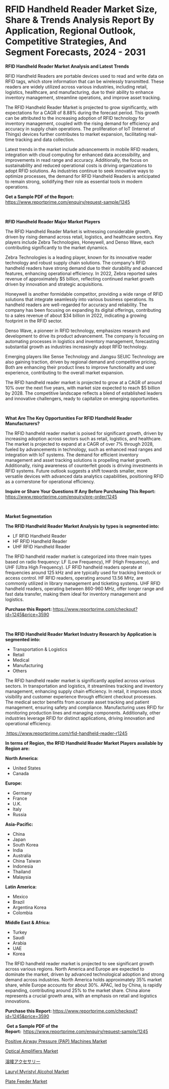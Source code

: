 <p><h1>RFID Handheld Reader Market Size, Share & Trends Analysis Report By Application, Regional Outlook, Competitive Strategies, And Segment Forecasts, 2024 - 2031</h1></p><p><strong>RFID Handheld Reader Market Analysis and Latest Trends</strong></p>
<p><p>RFID Handheld Readers are portable devices used to read and write data on RFID tags, which store information that can be wirelessly transmitted. These readers are widely utilized across various industries, including retail, logistics, healthcare, and manufacturing, due to their ability to enhance inventory management, streamline operations, and improve asset tracking.</p><p>The RFID Handheld Reader Market is projected to grow significantly, with expectations for a CAGR of 8.88% during the forecast period. This growth can be attributed to the increasing adoption of RFID technology for inventory management, coupled with the rising demand for efficiency and accuracy in supply chain operations. The proliferation of IoT (Internet of Things) devices further contributes to market expansion, facilitating real-time tracking and data collection.</p><p>Latest trends in the market include advancements in mobile RFID readers, integration with cloud computing for enhanced data accessibility, and improvements in read range and accuracy. Additionally, the focus on sustainability and reduced operational costs is driving organizations to adopt RFID solutions. As industries continue to seek innovative ways to optimize processes, the demand for RFID Handheld Readers is anticipated to remain strong, solidifying their role as essential tools in modern operations.</p></p>
<p><strong>Get a Sample PDF of the Report:&nbsp;</strong> <a href="https://www.reportprime.com/enquiry/request-sample/1245">https://www.reportprime.com/enquiry/request-sample/1245</a></p>
<p>&nbsp;</p>
<p><strong>RFID Handheld Reader Major Market Players</strong></p>
<p><p>The RFID Handheld Reader Market is witnessing considerable growth, driven by rising demand across retail, logistics, and healthcare sectors. Key players include Zebra Technologies, Honeywell, and Denso Wave, each contributing significantly to the market dynamics.</p><p>Zebra Technologies is a leading player, known for its innovative reader technology and robust supply chain solutions. The company's RFID handheld readers have strong demand due to their durability and advanced features, enhancing operational efficiency. In 2022, Zebra reported sales revenue of approximately $5 billion, reflecting continued market growth driven by innovation and strategic acquisitions.</p><p>Honeywell is another formidable competitor, providing a wide range of RFID solutions that integrate seamlessly into various business operations. Its handheld readers are well-regarded for accuracy and reliability. The company has been focusing on expanding its digital offerings, contributing to a sales revenue of about $34 billion in 2022, indicating a growing footprint in the RFID sector.</p><p>Denso Wave, a pioneer in RFID technology, emphasizes research and development to drive its product advancement. The company is focusing on automating processes in logistics and inventory management, forecasting substantial growth as industries increasingly adopt RFID technology. </p><p>Emerging players like Sense Technology and Jiangsu SEUIC Technology are also gaining traction, driven by regional demand and competitive pricing. Both are enhancing their product lines to improve functionality and user experience, contributing to the overall market expansion.</p><p>The RFID handheld reader market is projected to grow at a CAGR of around 10% over the next five years, with market size expected to reach $5 billion by 2028. The competitive landscape reflects a blend of established leaders and innovative challengers, ready to capitalize on emerging opportunities.</p></p>
<p>&nbsp;</p>
<p><strong>What Are The Key Opportunities For RFID Handheld Reader Manufacturers?</strong></p>
<p><p>The RFID handheld reader market is poised for significant growth, driven by increasing adoption across sectors such as retail, logistics, and healthcare. The market is projected to expand at a CAGR of over 7% through 2028, fueled by advancements in technology, such as enhanced read ranges and integration with IoT systems. The demand for efficient inventory management and asset tracking solutions is propelling market growth. Additionally, rising awareness of counterfeit goods is driving investments in RFID systems. Future outlook suggests a shift towards smaller, more versatile devices with advanced data analytics capabilities, positioning RFID as a cornerstone for operational efficiency.</p></p>
<p><strong>Inquire or Share Your Questions If Any Before Purchasing This Report:</strong> <a href="https://www.reportprime.com/enquiry/pre-order/1245">https://www.reportprime.com/enquiry/pre-order/1245</a></p>
<p>&nbsp;</p>
<p><strong>Market Segmentation</strong></p>
<p><strong>The RFID Handheld Reader Market Analysis by types is segmented into:</strong></p>
<p><ul><li>LF RFID Handheld Reader</li><li>HF RFID Handheld Reader</li><li>UHF RFID Handheld Reader</li></ul></p>
<p><p>The RFID handheld reader market is categorized into three main types based on radio frequency: LF (Low Frequency), HF (High Frequency), and UHF (Ultra High Frequency). LF RFID handheld readers operate at frequencies around 125 kHz and are typically used for tracking livestock or access control. HF RFID readers, operating around 13.56 MHz, are commonly utilized in library management and ticketing systems. UHF RFID handheld readers, operating between 860-960 MHz, offer longer range and fast data transfer, making them ideal for inventory management and logistics.</p></p>
<p><strong>Purchase this Report:&nbsp;</strong><a href="https://www.reportprime.com/checkout?id=1245&price=3590">https://www.reportprime.com/checkout?id=1245&price=3590</a></p>
<p>&nbsp;</p>
<p><strong>The RFID Handheld Reader Market Industry Research by Application is segmented into:</strong></p>
<p><ul><li>Transportation & Logistics</li><li>Retail</li><li>Medical</li><li>Manufacturing</li><li>Others</li></ul></p>
<p><p>The RFID handheld reader market is significantly applied across various sectors. In transportation and logistics, it streamlines tracking and inventory management, enhancing supply chain efficiency. In retail, it improves stock visibility and customer experience through efficient checkout processes. The medical sector benefits from accurate asset tracking and patient management, ensuring safety and compliance. Manufacturing uses RFID for monitoring production lines and managing components. Additionally, other industries leverage RFID for distinct applications, driving innovation and operational efficiency.</p></p>
<p><a href="https://www.reportprime.com/rfid-handheld-reader-r1245">&nbsp;https://www.reportprime.com/rfid-handheld-reader-r1245</a></p>
<p><strong>In terms of Region, the RFID Handheld Reader Market Players available by Region are:</strong></p>
<p>
    <p> <strong> North America: </strong>
        <ul>
            <li>United States</li>
            <li>Canada</li>
        </ul>
        </p> 
    <p> <strong> Europe: </strong>
        <ul>
            <li>Germany</li>
            <li>France</li>
            <li>U.K.</li>
            <li>Italy</li>
            <li>Russia</li>
        </ul>
        </p> 
    <p> <strong> Asia-Pacific: </strong>
        <ul>
            <li>China</li>
            <li>Japan</li>
            <li>South Korea</li>
            <li>India</li>
            <li>Australia</li>
            <li>China Taiwan</li>
            <li>Indonesia</li>
            <li>Thailand</li>
            <li>Malaysia</li>
        </ul>
        </p> 
    <p> <strong> Latin America: </strong>
        <ul>
            <li>Mexico</li>
            <li>Brazil</li>
            <li>Argentina Korea</li>
            <li>Colombia</li>
        </ul>
        </p> 
    <p> <strong> Middle East & Africa: </strong>
        <ul>
            <li>Turkey</li>
            <li>Saudi</li>
            <li>Arabia</li>
            <li>UAE</li>
            <li>Korea</li>
        </ul>
    </p>
    </p>
<p><p>The RFID handheld reader market is projected to see significant growth across various regions. North America and Europe are expected to dominate the market, driven by advanced technological adoption and strong demand across industries. North America holds approximately 35% market share, while Europe accounts for about 30%. APAC, led by China, is rapidly expanding, contributing around 25% to the market share. China alone represents a crucial growth area, with an emphasis on retail and logistics innovations.</p></p>
<p><strong>Purchase this Report: </strong><a href="https://www.reportprime.com/checkout?id=1245&price=3590">https://www.reportprime.com/checkout?id=1245&price=3590</a></p>
<p>&nbsp;<strong>Get a Sample PDF of the Report:&nbsp;&nbsp;</strong><a href="https://www.reportprime.com/enquiry/request-sample/1245">https://www.reportprime.com/enquiry/request-sample/1245</a></p>
<p><strong></strong></p>
<p><p><a href="https://issuu.com/reportprime-2/docs/positive-airway-pressure-pap-machin_9a1a30fefe5cae">Positive Airway Pressure (PAP) Machines Market</a></p><p><a href="https://github.com/provorikovar/Market-Research-Report-List-6/blob/main/optical-amplifiers-market.md">Optical Amplifiers Market</a></p><p><a href="https://medium.com/@skylarreilly36/%E3%82%A6%E3%82%A7%E3%83%AB%E3%83%87%E3%82%A3%E3%83%B3%E3%82%B0%E3%82%A2%E3%82%AF%E3%82%BB%E3%82%B5%E3%83%AA%E3%83%BC%E5%B8%82%E5%A0%B4%E8%AA%BF%E6%9F%BB%E3%81%8A%E3%82%88%E3%81%B3%E6%A5%AD%E7%95%8C%E3%81%AE%E9%80%B2%E5%8C%96%E3%81%A82031%E5%B9%B4%E3%81%BE%E3%81%A7%E3%81%AE%E4%BA%88%E6%B8%AC-bd674e64a07f">溶接アクセサリー</a></p><p><a href="https://www.linkedin.com/pulse/global-lauryl-myristyl-alcohol-market-exploring-share-trends-e8a7f?trackingId=uonmHYm4QGyD19gbMZSgEQ%3D%3D">Lauryl Myristyl Alcohol Market</a></p><p><a href="https://medium.com/@amandawbrown02/plate-feeder-market-global-market-trends-and-market-forecast-2024-2031-991604529323">Plate Feeder Market</a></p></p>